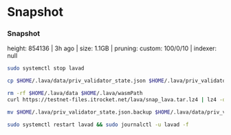 # Snapshot

### Snapshot <a href="#snap" id="snap"></a>

height: 854136 | 3h ago | size: 1.1GB | pruning: custom: 100/0/10 | indexer: null

```bash
sudo systemctl stop lavad

cp $HOME/.lava/data/priv_validator_state.json $HOME/.lava/priv_validator_state.json.backup

rm -rf $HOME/.lava/data $HOME/.lava/wasmPath
curl https://testnet-files.itrocket.net/lava/snap_lava.tar.lz4 | lz4 -dc - | tar -xf - -C $HOME/.lava

mv $HOME/.lava/priv_validator_state.json.backup $HOME/.lava/data/priv_validator_state.json

sudo systemctl restart lavad && sudo journalctl -u lavad -f
```

### &#x20;<a href="#sync" id="sync"></a>
